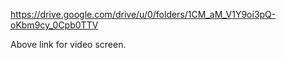 https://drive.google.com/drive/u/0/folders/1CM_aM_V1Y9oi3pQ-oKbm9cy_0Cpb0TTV

Above link for video screen.
